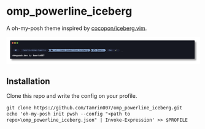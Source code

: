 # omp_powerline_iceberg

A oh-my-posh theme inspired by [cocopon/iceberg.vim](https://github.com/cocopon/iceberg.vim).

![prompt image](omp_powerline_iceberg.png)

## Installation

Clone this repo and write the config on your profile.

```
git clone https://github.com/Tamrin007/omp_powerline_iceberg.git
echo 'oh-my-posh init pwsh --config "<path to repo>\omp_powerline_iceberg.json" | Invoke-Expression' >> $PROFILE
```
